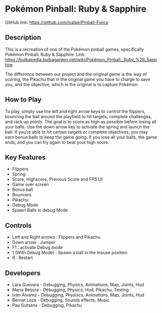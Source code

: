 <h1>Pokémon Pinball: Ruby & Sapphire</h1>

GitHub link: https://github.com/Ivalpe/Pinball-Fisica

<h2>Description</h2>

This is a recreation of one of the Pokémon pinball games, specifically Pokémon Pinball: Ruby & Sapphire. 
Link: https://bulbapedia.bulbagarden.net/wiki/Pokémon_Pinball:_Ruby_%26_Sapphire

The difference between our project and the original game is the way of scoring, the Pikachu that in the original game you have to charge to save you, and the objective, which in the original is to capture Pokémon.

<h2>How to Play</h2>

To play, simply use the left and right arrow keys to control the flippers, bouncing the ball around the playfield to hit targets, complete challenges, and rack up points. The goal is to score as high as possible before losing all your balls. Use the down arrow key to activate the spring and launch the ball. If you’re able to hit certain targets or complete objectives, you may earn bonus balls to keep the game going. If you lose all your balls, the game ends, and you can try again to beat your high score.

<h2>Key Features</h2>

 - Flippers
 - Spring
 - Score, Highscore, Previous Score and FPS UI
 - Game over screen
 - Bonus ball
 - Bouncers
 - Pikachu
 - Debug Mode
 - Spawn Balls in debug Mode

<h2>Controls</h2>

 - Left and Right arrows : Flippers and Pikachu
 - Down arrow : Jumper
 - F1 : activate Debug mode
 - 1 (With Debug Mode) : Spawn a ball in the mouse position
 - R : Restart

<h2>Developers</h2>

 - Lara Guevara - Debugging, Physics, Animations, Map, Joints, Hud
 - Maria Besora - Debugging, Physics, Hud, Pikachu, Testing
 - Iván Álvarez - Debugging, Physiscs, Animations, Map, Joints, Hud
 - Bernat Loza - Debugging, Sounds effects, Music
 - Pau Gutsens - Debugging, Pikachu

 
